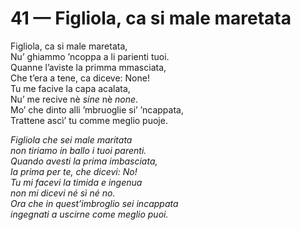 # 41 — Figliola, ca si male maretata

Figliola, ca si male maretata,  
Nu’ ghiammo ’ncoppa a li parienti tuoi.  
Quanne l’aviste la primma mmasciata,  
Che t’era a tene, ca diceve: None!  
Tu me facive la capa acalata,  
Nu’ me recive nè _sine_ nè _none_.  
Mo’ che dinto alli ’mbruoglie si’ ’ncappata,  
Trattene ascì’ tu comme meglio puoje.

_Figliola che sei male maritata  
non tiriamo in ballo i tuoi parenti.  
Quando avesti la prima imbasciata,  
la prima per te, che dicevi: No!  
Tu mi facevi la timida e ingenua  
non mi dicevi né sì né no.  
Ora che in quest’imbroglio sei incappata  
ingegnati a uscirne come meglio puoi._

